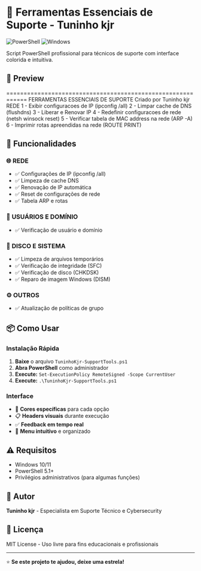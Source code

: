 # 🔧 Ferramentas Essenciais de Suporte - Tuninho kjr

![PowerShell](https://img.shields.io/badge/PowerShell-5391FE?style=for-the-badge&logo=powershell&logoColor=white)
![Windows](https://img.shields.io/badge/Windows-0078D6?style=for-the-badge&logo=windows&logoColor=white)

Script PowerShell profissional para técnicos de suporte com interface colorida e intuitiva.

## 🎨 Preview

============================================================
FERRAMENTAS ESSENCIAIS DE SUPORTE
Criado por Tuninho kjr
REDE
1 - Exibir configuracoes de IP (ipconfig /all)
2 - Limpar cache de DNS (flushdns)
3 - Liberar e Renovar IP
4 - Redefinir configuracoes de rede (netsh winsock reset)
5 - Verificar tabela de MAC address na rede (ARP -A)
6 - Imprimir rotas apreendidas na rede (ROUTE PRINT)
## 🚀 Funcionalidades

### 🌐 **REDE**
- ✅ Configurações de IP (ipconfig /all)
- ✅ Limpeza de cache DNS
- ✅ Renovação de IP automática
- ✅ Reset de configurações de rede
- ✅ Tabela ARP e rotas

### 👤 **USUÁRIOS E DOMÍNIO** 
- ✅ Verificação de usuário e domínio

### 💾 **DISCO E SISTEMA**
- ✅ Limpeza de arquivos temporários
- ✅ Verificação de integridade (SFC)
- ✅ Verificação de disco (CHKDSK)
- ✅ Reparo de imagem Windows (DISM)

### ⚙️ **OUTROS**
- ✅ Atualização de políticas de grupo

## 📦 Como Usar

### **Instalação Rápida**
1. **Baixe** o arquivo `TuninhoKjr-SupportTools.ps1`
2. **Abra PowerShell** como administrador
3. **Execute:** `Set-ExecutionPolicy RemoteSigned -Scope CurrentUser`
4. **Execute:** `.\TuninhoKjr-SupportTools.ps1`

### **Interface**
- 🎨 **Cores específicas** para cada opção
- 📋 **Headers visuais** durante execução
- ✅ **Feedback em tempo real**
- 🔄 **Menu intuitivo** e organizado

## ⚠️ Requisitos

- Windows 10/11
- PowerShell 5.1+
- Privilégios administrativos (para algumas funções)

## 👤 Autor

**Tuninho kjr** - Especialista em Suporte Técnico e Cybersecurity

## 📄 Licença

MIT License - Uso livre para fins educacionais e profissionais

---
⭐ **Se este projeto te ajudou, deixe uma estrela!**

